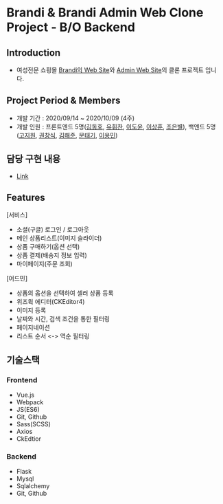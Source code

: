 # Brandi & Brandi Admin Web Clone Project - B/O Backend

## Introduction

- 여성전문 쇼핑몰 [Brandi의 Web Site](https://www.brandi.co.kr/)와 [Admin Web Site](http://admin.brandi.co.kr/)의 클론 프로젝트 입니다.

## Project Period & Members

- 개발 기간 : 2020/09/14 ~ 2020/10/09 (4주)
- 개발 인원 : 프론트엔드 5명([김동호](https://github.com/psy082), [유휘찬](https://github.com/chan-97), [이도윤](https://github.com/doyoonear), [이상훈](https://github.com/sanghunlee-711), [조은별](https://github.com/choaceb)), 백엔드 5명([고지원](https://github.com/Gxone), [권창식](https://github.com/changsikkwon), [김해준](https://github.com/hj8853), [문태기](https://github.com/orangemush), [이용민](https://github.com/eymin1259))

## 담당 구현 내용

- [Link](https://docs.google.com/presentation/d/1zQLtSxlTP_Q6UxcVXtRSc0MwHc20ZQ2qjE3dL7Zg0hE/edit?usp=sharing)

## Features

[서비스]
- 소셜(구글) 로그인 / 로그아웃
- 메인 상품리스트(이미지 슬라이더)
- 상품 구매하기(옵션 선택)
- 상품 결제(배송지 정보 입력)
- 마이페이지(주문 조회)

[어드민]
- 상품의 옵션을 선택하여 셀러 상품 등록
- 위즈윅 에디터(CKEditor4)
- 이미지 등록
- 날짜와 시간, 검색 조건을 통한 필터링
- 페이지네이션
- 리스트 순서 <-> 역순 필터링

## 기술스택

### Frontend
  - Vue.js
  - Webpack
  - JS(ES6)
  - Git, Github
  - Sass(SCSS)
  - Axios
  - CkEdtior
  
### Backend
  - Flask
  - Mysql
  - Sqlalchemy
  - Git, Github
